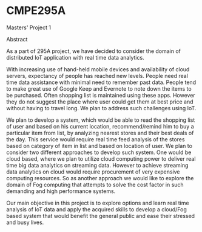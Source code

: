 # CMPE295A
Masters' Project 1

Abstract

As a part of 295A project, we have decided to consider the domain of distributed IoT application with real time data analytics.

With increasing use of hand-held mobile devices and availability of cloud servers, expectancy of people has reached new levels. People need real time data assistance with minimal need to remember past data. People tend to make great use of Google Keep and Evernote to note down the items to be purchased. Often shopping list is maintained using these apps. However they do not suggest the place where user could get them at best price and without having to travel long. We plan to address such challenges using IoT.

We plan to develop a system, which would be able to read the shopping list of user and based on his current location, recommend/remind him to buy a particular item from list, by analyzing nearest stores and their best deals of the day. This service would require real time feed analysis of the stores based on category of item in list and based on location of user. We plan to consider two different approaches to develop such system. One would be cloud based, where we plan to utilize cloud computing power to deliver real time big data analytics on streaming data. However to achieve streaming data analytics on cloud would require procurement of very expensive computing resources. So as another approach we would like to explore the domain of Fog computing that attempts to solve the cost factor in such demanding and high performance systems.

Our main objective in this project is to explore options and learn real time analysis of IoT data and apply the acquired skills to develop a cloud/Fog based system that would benefit the general public and ease their stressed and busy lives.
